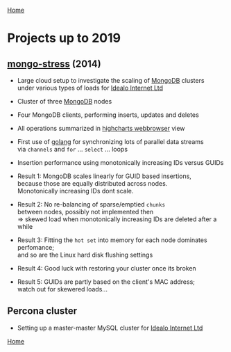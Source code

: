 [Home](README.md)

# Projects up to 2019

## [mongo-stress](https://github.com/pbberlin/mongo-stress) (2014)

* Large cloud setup to investigate the scaling of [MongoDB](https://www.mongodb.com) clusters  
under various types of loads for [Idealo Internet Ltd](https://www.idealo.de/)

* Cluster of three [MongoDB](https://www.mongodb.com) nodes

* Four MongoDB clients, performing inserts, updates and deletes

* All operations summarized in [highcharts webbrowser](https://www.highcharts.com/) view

* First use of [golang](https://golang.org/) for synchronizing lots of parallel data streams  
via `channels` and `for` &#8230; `select` &#8230; loops

* Insertion performance using monotonically increasing IDs versus GUIDs

* Result 1: MongoDB scales linearly for GUID based insertions,  
because those are equally distributed across nodes.  
Monotonically increasing IDs dont scale.  

* Result 2: No re-balancing of sparse/emptied `chunks`  
between nodes, possibly not implemented then  
=> skewed load when monotonically increasing IDs are deleted after a while

* Result 3: Fitting the `hot set` into memory for each node dominates perfomance;  
and so are the Linux hard disk flushing settings

* Result 4: Good luck with restoring your cluster once its broken

* Result 5: GUIDs are partly based on the client's MAC address;  
watch out for skewered loads...

## Percona cluster

* Setting up a master-master MySQL cluster for [Idealo Internet Ltd](https://www.idealo.de/)

[Home](README.md)
